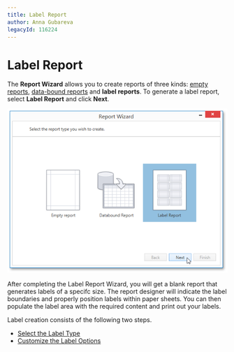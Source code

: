 ```yaml
---
title: Label Report
author: Anna Gubareva
legacyId: 116224
---
```

# Label Report
The **Report Wizard** allows you to create reports of three kinds: [empty reports](empty-report.md), [data-bound reports](data-bound-report.md) and **label reports**. To generate a label report, select **Label Report** and click **Next**.

![WPDDesigner_ReportWizard_Label](../../../../images/img121985.png)

After completing the Label Report Wizard, you will get a blank report that generates labels of a specifc size. The report designer will indicate the label boundaries and properly position labels within paper sheets. You can then populate the label area with the required content and print out your labels.

Label creation consists of the following two steps.
* [Select the Label Type](label-report/select-the-label-type.md)
* [Customize the Label Options](label-report/customize-the-label-options.md)